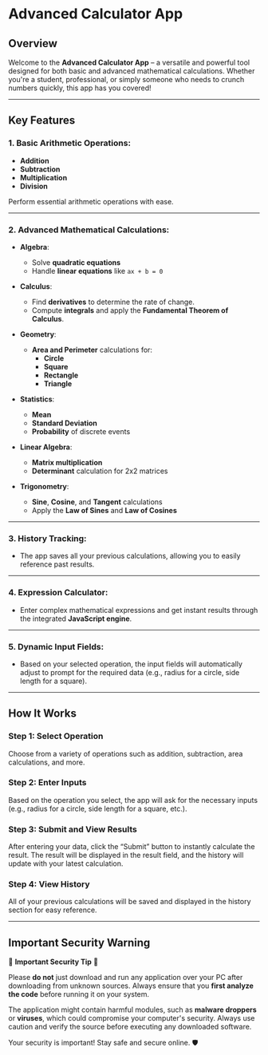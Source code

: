 # **Advanced Calculator App**

## Overview

Welcome to the **Advanced Calculator App** – a versatile and powerful tool designed for both basic and advanced mathematical calculations. Whether you're a student, professional, or simply someone who needs to crunch numbers quickly, this app has you covered!

---

## **Key Features**

### **1. Basic Arithmetic Operations:**
- **Addition**
- **Subtraction**
- **Multiplication**
- **Division**

Perform essential arithmetic operations with ease.

---

### **2. Advanced Mathematical Calculations:**
- **Algebra**:
  - Solve **quadratic equations**
  - Handle **linear equations** like `ax + b = 0`
  
- **Calculus**:
  - Find **derivatives** to determine the rate of change.
  - Compute **integrals** and apply the **Fundamental Theorem of Calculus**.

- **Geometry**:
  - **Area and Perimeter** calculations for:
    - **Circle**
    - **Square**
    - **Rectangle**
    - **Triangle**
  
- **Statistics**:
  - **Mean**
  - **Standard Deviation**
  - **Probability** of discrete events
  
- **Linear Algebra**:
  - **Matrix multiplication**
  - **Determinant** calculation for 2x2 matrices
  
- **Trigonometry**:
  - **Sine**, **Cosine**, and **Tangent** calculations
  - Apply the **Law of Sines** and **Law of Cosines**

---

### **3. History Tracking:**
- The app saves all your previous calculations, allowing you to easily reference past results.

---

### **4. Expression Calculator:**
- Enter complex mathematical expressions and get instant results through the integrated **JavaScript engine**.

---

### **5. Dynamic Input Fields:**
- Based on your selected operation, the input fields will automatically adjust to prompt for the required data (e.g., radius for a circle, side length for a square).

---

## **How It Works**

### **Step 1: Select Operation**
Choose from a variety of operations such as addition, subtraction, area calculations, and more.

### **Step 2: Enter Inputs**
Based on the operation you select, the app will ask for the necessary inputs (e.g., radius for a circle, side length for a square, etc.).

### **Step 3: Submit and View Results**
After entering your data, click the “Submit” button to instantly calculate the result. The result will be displayed in the result field, and the history will update with your latest calculation.

### **Step 4: View History**
All of your previous calculations will be saved and displayed in the history section for easy reference.

---

## **Important Security Warning**

🚨 **Important Security Tip** 🚨

Please **do not** just download and run any application over your PC after downloading from unknown sources. Always ensure that you **first analyze the code** before running it on your system. 

The application might contain harmful modules, such as **malware droppers** or **viruses**, which could compromise your computer's security. Always use caution and verify the source before executing any downloaded software.

Your security is important! Stay safe and secure online. 🛡️

